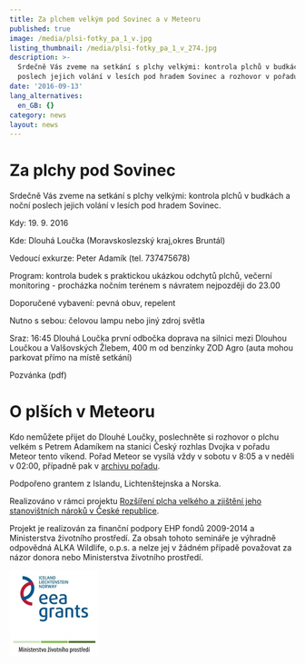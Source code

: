 ```yaml
---
title: Za plchem velkým pod Sovinec a v Meteoru
published: true
image: /media/plsi-fotky_pa_1_v.jpg
listing_thumbnail: /media/plsi-fotky_pa_1_v_274.jpg
description: >-
  Srdečně Vás zveme na setkání s plchy velkými: kontrola plchů v budkách a noční
  poslech jejich volání v lesích pod hradem Sovinec a rozhovor v pořadu Meteor.
date: '2016-09-13'
lang_alternatives:
  en_GB: {}
category: news
layout: news
---
```

# Za plchy pod Sovinec


Srdečně Vás zveme na setkání s plchy velkými: kontrola plchů v budkách a noční poslech jejich volání v lesích pod hradem Sovinec.

Kdy: 19. 9. 2016 

Kde: Dlouhá Loučka (Moravskoslezský kraj,okres Bruntál)

Vedoucí exkurze: Peter Adamík (tel. 737475678)

Program: kontrola budek s praktickou ukázkou odchytů plchů, večerní monitoring - procházka nočním terénem s návratem nejpozději do 23.00 

Doporučené vybavení: pevná obuv, repelent 

Nutno s sebou: čelovou lampu nebo jiný zdroj světla 

Sraz: 16:45 Dlouhá Loučka první odbočka doprava na silnici mezi Dlouhou Loučkou a Valšovských Žlebem, 400 m od benzínky ZOD Agro (auta mohou parkovat přímo na místě setkání) 

Pozvánka (pdf)



# O plších v Meteoru


Kdo nemůžete přijet do Dlouhé Loučky, poslechněte si rozhovor o plchu velkém s Petrem Adamíkem na stanici Český rozhlas Dvojka v pořadu Meteor tento víkend. Pořad Meteor se vysílá vždy v sobotu v 8:05 a v neděli v 02:00, případně pak v [archivu pořadu](https://prehravac.rozhlas.cz/dvojka/archiv).



Podpořeno grantem z Islandu, Lichtenštejnska a Norska. 

Realizováno v rámci projektu [Rozšíření plcha velkého a zjištění jeho stanovištních nároků v České republice](/projects/rozšíření-plcha-velkého-v-čr).

Projekt je realizován za finanční podpory EHP fondů 2009-2014 a Ministerstva životního prostředí. Za obsah tohoto semináře je výhradně odpovědná ALKA Wildlife, o.p.s. a nelze jej v žádném případě považovat za názor donora nebo Ministerstva životního prostředí.

![](/media/loga_mgs_stojato_mm.jpg)

